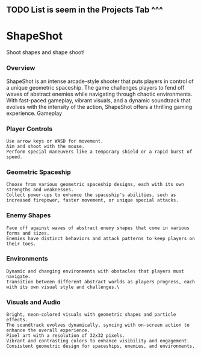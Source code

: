 ## TODO List is seem in the Projects Tab ^^^

# ShapeShot

Shoot shapes and shape shoot!

### Overview

ShapeShot is an intense arcade-style shooter that puts players in control of a unique geometric spaceship. The game challenges players to fend off waves of abstract enemies while navigating through chaotic environments. With fast-paced gameplay, vibrant visuals, and a dynamic soundtrack that evolves with the intensity of the action, ShapeShot offers a thrilling gaming experience.
Gameplay

### Player Controls

    Use arrow keys or WASD for movement.
    Aim and shoot with the mouse.
    Perform special maneuvers like a temporary shield or a rapid burst of speed.

### Geometric Spaceship

    Choose from various geometric spaceship designs, each with its own strengths and weaknesses.
    Collect power-ups to enhance the spaceship's abilities, such as increased firepower, faster movement, or unique special attacks.

### Enemy Shapes

    Face off against waves of abstract enemy shapes that come in various forms and sizes.
    Enemies have distinct behaviors and attack patterns to keep players on their toes.

### Environments

    Dynamic and changing environments with obstacles that players must navigate.
    Transition between different abstract worlds as players progress, each with its own visual style and challenges.\

### Visuals and Audio

    Bright, neon-colored visuals with geometric shapes and particle effects.
    The soundtrack evolves dynamically, syncing with on-screen action to enhance the overall experience.
    Pixel art with a resolution of 32x32 pixels.
    Vibrant and contrasting colors to enhance visibility and engagement.
    Consistent geometric design for spaceships, enemies, and environments.
